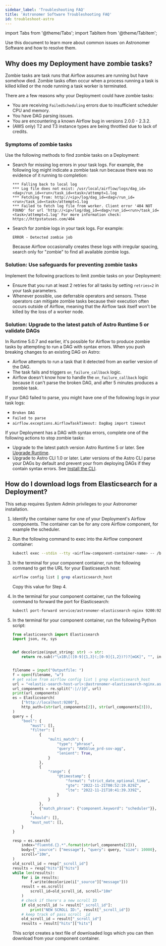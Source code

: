 ```yaml
---
sidebar_label: 'Troubleshooting FAQ'
title: 'Astronomer Software Troubleshooting FAQ'
id: troubleshoot-astro
---
```


import Tabs from '@theme/Tabs';
import TabItem from '@theme/TabItem';

Use this document to learn more about common issues on Astronomer Software and how to resolve them. 

## Why does my Deployment have zombie tasks? 

Zombie tasks are task runs that Airflow assumes are running but have somehow died. Zombie tasks often occur when a process running a task is killed killed or the node running a task worker is terminated.

There are a few reasons why your Deployment could have zombie tasks:

- You are receiving `FailedScheduling` errors due to insufficient scheduler CPU and memory.
- You have DAG parsing issues.
- You are encountering a known Airflow bug in versions 2.0.0 - 2.3.2.
- (AWS only) T2 and T3 instance types are being throttled due to lack of credits.

### Symptoms of zombie tasks

Use the following methods to find zombie tasks on a Deployment:

- Search for missing log errors in your task logs. For example, the following log might indicate a zombie task run because there was no evidence of it running to completion:

    ```
    *** Falling back to local log 
    *** Log file does not exist: /usr/local/airflow/logs/dag_id=<dag>/run_id=<run>/task_id=<task>/attempt=1.log 
    *** Fetching from: http://<ip>/log/dag_id=<dag>/run_id=<run>/task_id=<task>/attempt=1.log 
    *** Failed to fetch log file from worker. Client error '404 NOT FOUND' for url 'http://<ip>/log/dag_id=<dag>/run_id=<run>/task_id=<task>/attempt=1.log' For more information check: https://httpstatuses.com/404
    ```

- Search for zombie logs in your task logs. For example:

    ```text
    ERROR - Detected zombie job
    ```

    Because Airflow occasionally creates these logs with irregular spacing, search only for "zombie" to find all available zombie logs. 
    
### Solution: Use safeguards for preventing zombie tasks

Implement the following practices to limit zombie tasks on your Deployment:

- Ensure that you run at least 2 retries for all tasks by setting `retries=2` in your task parameters. 
- Whenever possible, use deferrable operators and sensors. These operators can mitigate zombie tasks because their execution often occurs outside of Airflow, meaning that the Airflow task itself won't be killed by the loss of a worker node.

### Solution: Upgrade to the latest patch of Astro Runtime 5 or validate DAGs

In Runtime 5.0.7 and earlier, it's possible for Airflow to produce zombie tasks by attempting to run a DAG with syntax errors. When you push breaking changes to an existing DAG on Astro:

- Airflow attempts to run a task that it detected from an earlier version of the DAG.
- The task fails and triggers `on_failure_callback` logic.
- Airflow doesn't know how to handle the `on_failure_callback` logic because it can't parse the broken DAG, and after 5 minutes produces a zombie task. 

If your DAG failed to parse, you might have one of the following logs in your task logs:

- `Broken DAG`
- `Failed to parse`
- `airflow.exceptions.AirflowTaskTimeout: DagBag import timeout`

If your Deployment has a DAG with syntax errors, complete one of the following actions to stop zombie tasks:

- Upgrade to the latest patch version Astro Runtime 5 or later. See [Upgrade Runtime](upgrade-runtime.md).
- Upgrade to Astro CLI 1.0 or later. Later versions of the Astro CLI parse your DAGs by default and prevent your from deploying DAGs if they contain syntax errors. See [Install the CLI](cli/install-cli.md).

## How do I download logs from Elasticsearch for a Deployment?

This setup requires System Admin privileges to your Astronomer installation. 

1. Identify the container name for one of your Deployment's Airflow components. The container can be for any core Airflow component, for example the scheduler.
2. Run the following command to exec into the Airflow component container:

    ```sh
    kubectl exec --stdin --tty <airflow-component-container-name> -- /bin/bash
    ```

2. In the terminal for your component container, run the following command to get the URL for your Elasticsearch host:

    ```sh
    airflow config list | grep elasticsearch_host
    ```

    Copy this value for Step 4.

3. In the terminal for your component container, run the following command to forward the port for Elasticsearch:

    ```sh
    kubectl port-forward service/astronomer-elasticsearch-nginx 9200:9200 -n astronomer
    ```

4. In the terminal for your component container, run the following Python script:

    ```python
    from elasticsearch import Elasticsearch
    import json, re, sys
    
    
    def decolorize(input_string: str) -> str:
        return re.sub(r"\x1B\[([0-9]{1,3}(;[0-9]{1,2})?)?[mGK]", "", input_string)
    
    
    filename = input("Outputfile: ")
    f = open(filename, "w")
    # get value from airflow config list | grep elasticsearch_host
    url = "<elastic-search-host-url>:@astronomer-elasticsearch-nginx.astronomer:9200"
    url_components = re.split(":|//|@", url)
    print(url_components)
    es = Elasticsearch(
        ["http://localhost:9200"],
        http_auth=(str(url_components[2]), str(url_components[3])),
    )
    query = {
        "bool": {
            "must": [],
            "filter": [
                {
                    "multi_match": {
                        "type": "phrase",
                        "query": "AWSGlue_prd-sov-agg",
                        "lenient": True,
                    }
                },
                {
                    "range": {
                        "@timestamp": {
                            "format": "strict_date_optional_time",
                            "gte": "2022-11-21T00:52:19.829Z",
                            "lte": "2022-11-21T10:41:39.339Z",
                        }
                    }
                },
                {"match_phrase": {"component.keyword": "scheduler"}},
            ],
            "should": [],
            "must_not": [],
        }
    }
    
    resp = es.search(
        index="fluentd.{}.*".format(str(url_components[2])),
        body={"_source": ["message"], "query": query, "size": 10000},
        scroll="10m",
    )
    old_scroll_id = resp["_scroll_id"]
    results = resp["hits"]["hits"]
    while len(results):
        for i in results:
            f.write(decolorize(i["_source"]["message"]))
        result = es.scroll(
            scroll_id=old_scroll_id, scroll="10m"
        )
        # check if there's a new scroll ID
        if old_scroll_id != result["_scroll_id"]:
            print("NEW SCROLL ID:", result["_scroll_id"])
        # keep track of pass scroll _id
        old_scroll_id = result["_scroll_id"]
        results = result["hits"]["hits"]
    ```

    This script creates a text file of downloaded logs which you can then download from your component container. 